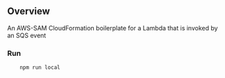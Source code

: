 ## Overview ##

An AWS-SAM CloudFormation boilerplate for a Lambda that is invoked by an SQS event

### Run ###
``` sam build 
    npm run local
```